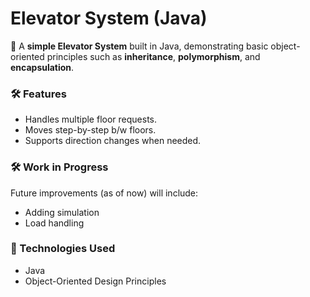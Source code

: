 # Elevator System (Java)

🚀 A **simple Elevator System** built in Java, demonstrating basic object-oriented principles such as **inheritance**, **polymorphism**, and **encapsulation**.

### 🛠️ Features

- Handles multiple floor requests.
- Moves step-by-step b/w floors.
- Supports direction changes when needed.

### 🛠️ Work in Progress

Future improvements (as of now) will include:

- Adding simulation
- Load handling

### 🔧 Technologies Used

- Java
- Object-Oriented Design Principles